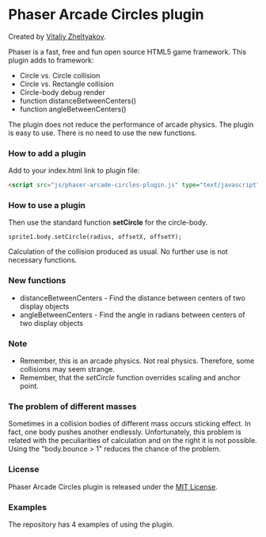 # Phaser Arcade Circles plugin
Created by [Vitaliy Zheltyakov](mailto:vita-zhelt@yandex.ru).

Phaser is a fast, free and fun open source HTML5 game framework.
This plugin adds to framework:
* Circle vs. Circle collision
* Circle vs. Rectangle collision
* Circle-body debug render
* function distanceBetweenCenters()
* function angleBetweenCenters()

The plugin does not reduce the performance of arcade physics.
The plugin is easy to use. There is no need to use the new functions.

### How to add a plugin

Add to your index.html link to plugin file:
```html
<script src="js/phaser-arcade-circles-plugin.js" type="text/javascript"></script>
```

### How to use a plugin

Then use the standard function **setCircle** for the circle-body.
```
sprite1.body.setCircle(radius, offsetX, offsetY);
```
Calculation of the collision produced as usual. No further use is not necessary functions.

### New functions

* distanceBetweenCenters - Find the distance between centers of two display objects
* angleBetweenCenters - Find the angle in radians between centers of two display objects

### Note

* Remember, this is an arcade physics. Not real physics. Therefore, some collisions may seem strange.
* Remember, that the _setCircle_ function overrides scaling and anchor point.

### The problem of different masses

Sometimes in a collision bodies of different mass occurs sticking effect. In fact, one body pushes another endlessly.
Unfortunately, this problem is related with the peculiarities of calculation and on the right it is not possible.
Using the "body.bounce > 1" reduces the chance of the problem.

### License

Phaser Arcade Circles plugin is released under the [MIT License](http://opensource.org/licenses/MIT).

### Examples

The repository has 4 examples of using the plugin.